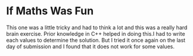 # If Maths Was Fun

This one was a little tricky and had to think a lot and this was a really hard brain exercise. Prior knowledge in C++ helped in doing this.I had to write each values to determine the solution. But I tried it once again on the last day of submission and I found that it does not work for some values.
